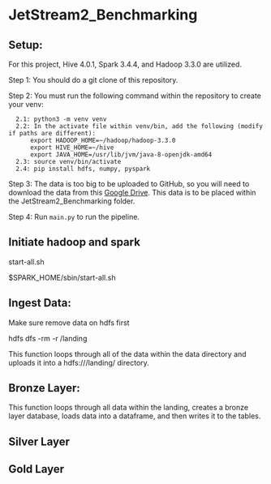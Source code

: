 # JetStream2_Benchmarking

## Setup:

For this project, Hive 4.0.1, Spark 3.4.4, and Hadoop 3.3.0 are utilized.

Step 1: You should do a git clone of this repository. 

Step 2: You must run the following command within the repository to create your venv:
```
  2.1: python3 -m venv venv
  2.2: In the activate file within venv/bin, add the following (modify if paths are different): 
      export HADOOP_HOME=~/hadoop/hadoop-3.3.0 
      export HIVE_HOME=~/hive
      export JAVA_HOME=/usr/lib/jvm/java-8-openjdk-amd64
  2.3: source venv/bin/activate
  2.4: pip install hdfs, numpy, pyspark
```

Step 3: The data is too big to be uploaded to GitHub, so you will need to download the data from this [Google Drive](https://drive.google.com/drive/folders/1ZgM2wCeNH2hSc5HEfNSniGQDmmXkhsZi?usp=drive_link). This data is to be placed within the JetStream2_Benchmarking folder.

Step 4: Run `main.py` to run the pipeline. 

## Initiate hadoop and spark

start-all.sh

$SPARK_HOME/sbin/start-all.sh

## Ingest Data:

Make sure remove data on hdfs first

hdfs dfs -rm -r /landing

This function loops through all of the data within the data directory and uploads it into a hdfs:///landing/ directory.

## Bronze Layer:

This function loops through all data within the landing, creates a bronze layer database, loads data into a dataframe, and then writes it to the tables. 

## Silver Layer

## Gold Layer


